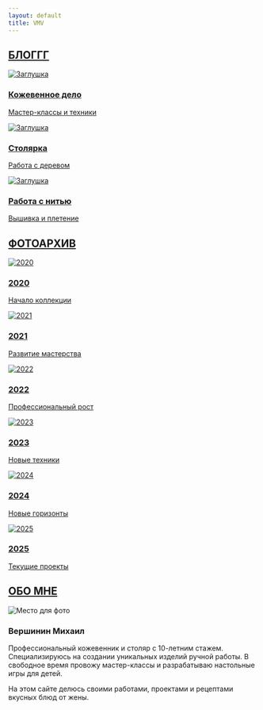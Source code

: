 ```yaml
---
layout: default
title: VMV
---
```


<!-- Hero-секция -->
<section class="hero"></section>

<!-- Разделитель "Блог" -->
<section class="section-divider">
  <a href="/blog/" class="section-link"><h2>БЛОГГГ</h2></a>
</section>

<!-- Категории блога -->
<section class="content-section">
  <div class="categories">
    <a href="/blog/leather/" class="category">
      <img src="https://i.ibb.co/SHTh5WW/image.jpg" alt="Заглушка">
      <h3>Кожевенное дело</h3>
      <p class="event-description">Мастер-классы и техники</p>
    </a>
    <a href="/blog/wood/" class="category">
      <img src="https://i.ibb.co/SHTh5WW/image.jpg" alt="Заглушка">
      <h3>Столярка</h3>
      <p class="event-description">Работа с деревом</p>
    </a>
    <a href="/blog/thread/" class="category">
      <img src="https://i.ibb.co/SHTh5WW/image.jpg" alt="Заглушка">
      <h3>Работа с нитью</h3>
      <p class="event-description">Вышивка и плетение</p>
    </a>
  </div>
</section>

<!-- Разделитель "Фотоархив" -->
<section class="section-divider">
  <a href="/photos/" class="section-link"><h2>ФОТОАРХИВ</h2></a>
</section>

<!-- Галерея годов -->
<section class="content-section">
  <div class="categories">
    <a href="/photos/2020/" class="category">
      <img src="https://i.ibb.co/SHTh5WW/image.jpg" alt="2020">
      <h3>2020</h3>
      <p class="event-description">Начало коллекции</p>
    </a>
    <a href="/photos/2021/" class="category">
      <img src="https://i.ibb.co/SHTh5WW/image.jpg" alt="2021">
      <h3>2021</h3>
      <p class="event-description">Развитие мастерства</p>
    </a>
    <a href="/photos/2022/" class="category">
      <img src="https://i.ibb.co/SHTh5WW/image.jpg" alt="2022">
      <h3>2022</h3>
      <p class="event-description">Профессиональный рост</p>
    </a>
    <a href="/photos/2023/" class="category">
      <img src="https://i.ibb.co/SHTh5WW/image.jpg" alt="2023">
      <h3>2023</h3>
      <p class="event-description">Новые техники</p>
    </a>
    <a href="/photos/2024/" class="category">
      <img src="https://i.ibb.co/SHTh5WW/image.jpg" alt="2024">
      <h3>2024</h3>
      <p class="event-description">Новые горизонты</p>
    </a>
    <a href="/photos/2025/" class="category">
      <img src="https://i.ibb.co/SHTh5WW/image.jpg" alt="2025">
      <h3>2025</h3>
      <p class="event-description">Текущие проекты</p>
    </a>
  </div>
</section>

<!-- Разделитель "Обо мне" -->
<section class="section-divider">
  <a href="/about/" class="section-link"><h2>ОБО МНЕ</h2></a>
</section>

<!-- Секция "Обо мне" -->
<section class="content-section">
  <div class="about">
    <img src="https://i.ibb.co/zhtps5mz/image.jpg" alt="Место для фото">
    <div class="about-content">
      <h3>Вершинин Михаил</h3>
      <p>Профессиональный кожевенник и столяр с 10-летним стажем. Специализируюсь на создании уникальных изделий ручной работы. В свободное время провожу мастер-классы и разрабатываю настольные игры для детей.</p>
      <p>На этом сайте делюсь своими работами, проектами и рецептами вкусных блюд от жены.</p>
    </div>
  </div>
</section>
